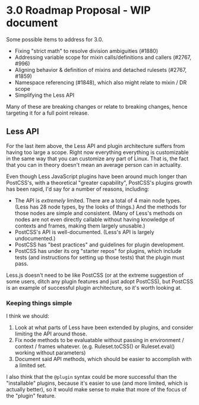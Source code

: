 3.0 Roadmap Proposal  - WIP document
====
Some possible items to address for 3.0.
* Fixing "strict math" to resolve division ambiguities (#1880)
* Addressing variable scope for mixin calls/definitions and callers (#2767, #996)
* Aligning behavior & definition of mixins and detached rulesets (#2767, #1859)
* Namespace referencing (#1848), which also might relate to mixin / DR scope
* Simplifying the Less API

Many of these are breaking changes or relate to breaking changes, hence targeting it for a full point release.

## Less API
For the last item above, the Less API and plugin architecture suffers from having too large a scope.
Right now everything everything is customizable in the same way that you can customize any part of Linux.
That is, the fact that you can in theory doesn't mean an average person can in actuality.

Even though Less JavaScript plugins have been around much longer than PostCSS's, with a theoretical "greater capability",
PostCSS's plugins growth has been rapid, I'd say for a number of reasons, including:
* The API is _extremely_ limited. There are a total of 4 main node types. (Less has 28 node types, by the looks of things.) And the methods for those nodes are simple and consistent. (Many of Less's methods on nodes are not even directly callable without having knowledge of contexts and frames, making them largely unusable.)
* PostCSS's API is well-documented. (Less's API is largely undocumented.)
* PostCSS has "best practices" and guidelines for plugin development.
* PostCSS has under its org "starter repos" for plugins, which include tests (and instructions for setting up those tests) that the plugin must pass.

Less.js doesn't need to be like PostCSS (or at the extreme suggestion of some users, ditch any plugin features and just adopt PostCSS), but PostCSS is an example of successful plugin architecture, so it's worth looking at.

### Keeping things simple
I think we should:
1. Look at what parts of Less have been extended by plugins, and consider limiting the API around those.
2. Fix node methods to be evaluatable without passing in environment / context / frames whatever. (e.g. Ruleset.toCSS() or Ruleset.eval() working without parameters)
3. Document said API methods, which should be easier to accomplish with a limited set.

I also think that the ```@plugin``` syntax could be more successful than the "installable" plugins, because it's easier to use (and more limited, which is actually better), so it would make sense to make that more of the focus of the "plugin" feature.
